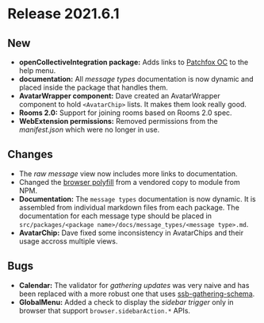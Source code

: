 # Release 2021.6.1

## New

* **openCollectiveIntegration package:** Adds links to [Patchfox OC](https://opencollective.com/patchfox) to the help menu.
* **documentation:** All _message types_ documentation is now dynamic and placed inside the package that handles them.
* **AvatarWrapper component:** Dave created an AvatarWrapper component to hold `<AvatarChip>` lists. It makes them look really good.
* **Rooms 2.0:** Support for joining rooms based on Rooms 2.0 spec.
* **WebExtension permissions:** Removed permissions from the _manifest.json_ which were no longer in use.

## Changes

* The _raw message_ view now includes more links to documentation.
* Changed the [browser polyfill](https://github.com/mozilla/webextension-polyfill) from a vendored copy to module from NPM.
* **Documentation:** The `message types` documentation is now dynamic. It is assembled from individual markdown files from each package. The documentation for each message type should be placed in `src/packages/<package name>/docs/message_types/<message type>.md`.
* **AvatarChip:** Dave fixed some inconsistency in AvatarChips and their usage accross multiple views.


## Bugs

* **Calendar:** The validator for _gathering updates_ was very naive and has been replaced with a more robust one that uses [ssb-gathering-schema](https://github.com/ssbc/ssb-gathering-schema).
* **GlobalMenu:** Added a check to display the _sidebar trigger_ only in browser that support `browser.sidebarAction.*` APIs.
